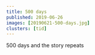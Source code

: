 ```yaml
---
title: 500 days
published: 2019-06-26
images: [20190621-500-days.jpg]
clusters: [tid]
---
```


500 days and the story repeats
